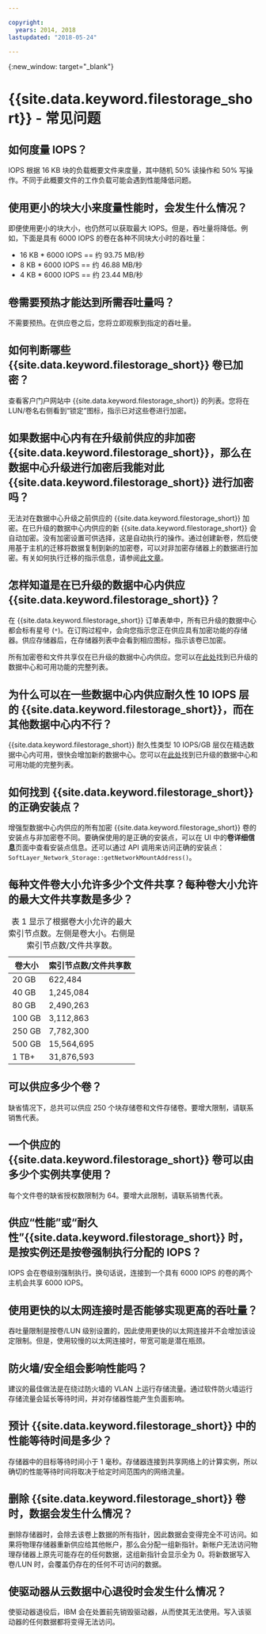 ```yaml
---

copyright:
  years: 2014, 2018
lastupdated: "2018-05-24"

---
```

{:new_window: target="_blank"}

# {{site.data.keyword.filestorage_short}} - 常见问题

## 如何度量 IOPS？

IOPS 根据 16 KB 块的负载概要文件来度量，其中随机 50% 读操作和 50% 写操作。不同于此概要文件的工作负载可能会遇到性能降低问题。

## 使用更小的块大小来度量性能时，会发生什么情况？

即便使用更小的块大小，也仍然可以获取最大 IOPS。但是，吞吐量将降低。例如，下面是具有 6000 IOPS 的卷在各种不同块大小时的吞吐量：

- 16 KB * 6000 IOPS == 约 93.75 MB/秒
- 8 KB * 6000 IOPS == 约 46.88 MB/秒
- 4 KB * 6000 IOPS == 约 23.44 MB/秒


## 卷需要预热才能达到所需吞吐量吗？

不需要预热。在供应卷之后，您将立即观察到指定的吞吐量。

## 如何判断哪些 {{site.data.keyword.filestorage_short}} 卷已加密？

查看客户门户网站中 {{site.data.keyword.filestorage_short}} 的列表。您将在 LUN/卷名右侧看到“锁定”图标，指示已对这些卷进行加密。

## 如果数据中心内有在升级前供应的非加密 {{site.data.keyword.filestorage_short}}，那么在数据中心升级进行加密后我能对此 {{site.data.keyword.filestorage_short}} 进行加密吗？

无法对在数据中心升级之前供应的 {{site.data.keyword.filestorage_short}} 加密。在已升级的数据中心内供应的新 {{site.data.keyword.filestorage_short}} 会自动加密。没有加密设置可供选择，这是自动执行的操作。通过创建新卷，然后使用基于主机的迁移将数据复制到新的加密卷，可以对非加密存储器上的数据进行加密。有关如何执行迁移的指示信息，请参阅[此文章](/docs/infrastructure/FileStorage/migrate-file-storage-encrypted-file-storage.html)。

## 怎样知道是在已升级的数据中心内供应 {{site.data.keyword.filestorage_short}}？

在 {{site.data.keyword.filestorage_short}} 订单表单中，所有已升级的数据中心都会标有星号 (`*`)。在订购过程中，会向您指示您正在供应具有加密功能的存储器。供应存储器后，在存储器列表中会看到相应图标，指示该卷已加密。 

所有加密卷和文件共享仅在已升级的数据中心内供应。您可以在[此处](/docs//infrastructure/BlockStorage/new-ibm-block-and-file-storage-location-and-features.html)找到已升级的数据中心和可用功能的完整列表。

## 为什么可以在一些数据中心内供应耐久性 10 IOPS 层的 {{site.data.keyword.filestorage_short}}，而在其他数据中心内不行？

{{site.data.keyword.filestorage_short}} 耐久性类型 10 IOPS/GB 层仅在精选数据中心内可用，很快会增加新的数据中心。您可以在[此处](/docs//infrastructure/BlockStorage/new-ibm-block-and-file-storage-location-and-features.html)找到已升级的数据中心和可用功能的完整列表。

## 如何找到 {{site.data.keyword.filestorage_short}} 的正确安装点？

增强型数据中心内供应的所有加密 {{site.data.keyword.filestorage_short}} 卷的安装点与非加密卷不同。要确保使用的是正确的安装点，可以在 UI 中的**卷详细信息**页面中查看安装点信息。还可以通过 API 调用来访问正确的安装点：`SoftLayer_Network_Storage::getNetworkMountAddress()`。

## 每种文件卷大小允许多少个文件共享？每种卷大小允许的最大文件共享数是多少？

<table>
  <caption>表 1 显示了根据卷大小允许的最大索引节点数。左侧是卷大小。右侧是索引节点数/文件共享数。</caption>
  <thead>
    <tr>
      <th>卷大小</th>
      <th>索引节点数/文件共享数</th>
    </tr>
  </thead>
  <tbody>
    <tr>
      <td>20 GB</td>
      <td>622,484</td>
    </tr>
    <tr>
      <td>40 GB</td>
      <td>1,245,084</td>
    </tr>          
    <tr>
      <td>80 GB</td>
      <td>2,490,263</td>
    </tr>          
    <tr>
      <td>100 GB</td>
      <td>3,112,863</td>
    </tr>          
    <tr>
      <td>250 GB</td>
      <td>7,782,300</td>
    </tr>          
    <tr>
      <td>500 GB</td>
      <td>15,564,695</td>
    </tr>
    <tr>
      <td>1 TB+</td>
      <td>31,876,593</td>
    </tr>
   </tbody>
</table>

## 可以供应多少个卷？

缺省情况下，总共可以供应 250 个块存储卷和文件存储卷。要增大限制，请联系销售代表。

## 一个供应的 {{site.data.keyword.filestorage_short}} 卷可以由多少个实例共享使用？

每个文件卷的缺省授权数限制为 64。要增大此限制，请联系销售代表。

## 供应“性能”或“耐久性”{{site.data.keyword.filestorage_short}} 时，是按实例还是按卷强制执行分配的 IOPS？

IOPS 会在卷级别强制执行。换句话说，连接到一个具有 6000 IOPS 的卷的两个主机会共享 6000 IOPS。

## 使用更快的以太网连接时是否能够实现更高的吞吐量？

吞吐量限制是按卷/LUN 级别设置的，因此使用更快的以太网连接并不会增加该设定限制。但是，使用较慢的以太网连接时，带宽可能是潜在瓶颈。

## 防火墙/安全组会影响性能吗？

建议的最佳做法是在绕过防火墙的 VLAN 上运行存储流量。通过软件防火墙运行存储流量会延长等待时间，并对存储器性能产生负面影响。

## 预计 {{site.data.keyword.filestorage_short}} 中的性能等待时间是多少？   

存储器中的目标等待时间小于 1 毫秒。存储器连接到共享网络上的计算实例，所以确切的性能等待时间将取决于给定时间范围内的网络流量。

## 删除 {{site.data.keyword.filestorage_short}} 卷时，数据会发生什么情况？

删除存储器时，会除去该卷上数据的所有指针，因此数据会变得完全不可访问。如果将物理存储器重新供应给其他帐户，那么会分配一组新指针。新帐户无法访问物理存储器上原先可能存在的任何数据，这组新指针会显示全为 0。将新数据写入卷/LUN 时，会覆盖仍存在的任何不可访问的数据。

## 使驱动器从云数据中心退役时会发生什么情况？

使驱动器退役后，IBM 会在处置前先销毁驱动器，从而使其无法使用。写入该驱动器的任何数据都将变得无法访问。
